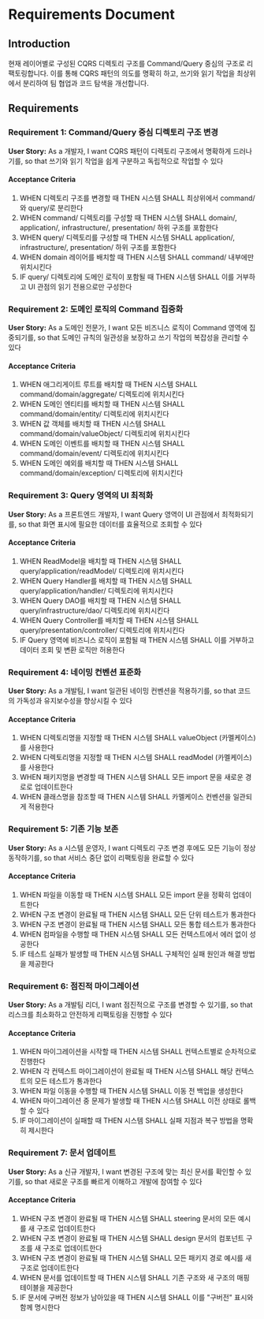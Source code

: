 # Requirements Document

## Introduction

현재 레이어별로 구성된 CQRS 디렉토리 구조를 Command/Query 중심의 구조로 리팩토링합니다. 이를 통해 CQRS 패턴의 의도를 명확히 하고, 쓰기와 읽기 작업을 최상위에서 분리하여 팀 협업과 코드 탐색을 개선합니다.

## Requirements

### Requirement 1: Command/Query 중심 디렉토리 구조 변경

**User Story:** As a 개발자, I want CQRS 패턴이 디렉토리 구조에서 명확하게 드러나기를, so that 쓰기와 읽기 작업을 쉽게 구분하고 독립적으로 작업할 수 있다

#### Acceptance Criteria

1. WHEN 디렉토리 구조를 변경할 때 THEN 시스템 SHALL 최상위에서 command/와 query/로 분리한다
2. WHEN command/ 디렉토리를 구성할 때 THEN 시스템 SHALL domain/, application/, infrastructure/, presentation/ 하위 구조를 포함한다
3. WHEN query/ 디렉토리를 구성할 때 THEN 시스템 SHALL application/, infrastructure/, presentation/ 하위 구조를 포함한다
4. WHEN domain 레이어를 배치할 때 THEN 시스템 SHALL command/ 내부에만 위치시킨다
5. IF query/ 디렉토리에 도메인 로직이 포함될 때 THEN 시스템 SHALL 이를 거부하고 UI 관점의 읽기 전용으로만 구성한다

### Requirement 2: 도메인 로직의 Command 집중화

**User Story:** As a 도메인 전문가, I want 모든 비즈니스 로직이 Command 영역에 집중되기를, so that 도메인 규칙의 일관성을 보장하고 쓰기 작업의 복잡성을 관리할 수 있다

#### Acceptance Criteria

1. WHEN 애그리게이트 루트를 배치할 때 THEN 시스템 SHALL command/domain/aggregate/ 디렉토리에 위치시킨다
2. WHEN 도메인 엔티티를 배치할 때 THEN 시스템 SHALL command/domain/entity/ 디렉토리에 위치시킨다
3. WHEN 값 객체를 배치할 때 THEN 시스템 SHALL command/domain/valueObject/ 디렉토리에 위치시킨다
4. WHEN 도메인 이벤트를 배치할 때 THEN 시스템 SHALL command/domain/event/ 디렉토리에 위치시킨다
5. WHEN 도메인 예외를 배치할 때 THEN 시스템 SHALL command/domain/exception/ 디렉토리에 위치시킨다

### Requirement 3: Query 영역의 UI 최적화

**User Story:** As a 프론트엔드 개발자, I want Query 영역이 UI 관점에서 최적화되기를, so that 화면 표시에 필요한 데이터를 효율적으로 조회할 수 있다

#### Acceptance Criteria

1. WHEN ReadModel을 배치할 때 THEN 시스템 SHALL query/application/readModel/ 디렉토리에 위치시킨다
2. WHEN Query Handler를 배치할 때 THEN 시스템 SHALL query/application/handler/ 디렉토리에 위치시킨다
3. WHEN Query DAO를 배치할 때 THEN 시스템 SHALL query/infrastructure/dao/ 디렉토리에 위치시킨다
4. WHEN Query Controller를 배치할 때 THEN 시스템 SHALL query/presentation/controller/ 디렉토리에 위치시킨다
5. IF Query 영역에 비즈니스 로직이 포함될 때 THEN 시스템 SHALL 이를 거부하고 데이터 조회 및 변환 로직만 허용한다

### Requirement 4: 네이밍 컨벤션 표준화

**User Story:** As a 개발팀, I want 일관된 네이밍 컨벤션을 적용하기를, so that 코드의 가독성과 유지보수성을 향상시킬 수 있다

#### Acceptance Criteria

1. WHEN 디렉토리명을 지정할 때 THEN 시스템 SHALL valueObject (카멜케이스)를 사용한다
2. WHEN 디렉토리명을 지정할 때 THEN 시스템 SHALL readModel (카멜케이스)를 사용한다
3. WHEN 패키지명을 변경할 때 THEN 시스템 SHALL 모든 import 문을 새로운 경로로 업데이트한다
4. WHEN 클래스명을 참조할 때 THEN 시스템 SHALL 카멜케이스 컨벤션을 일관되게 적용한다

### Requirement 5: 기존 기능 보존

**User Story:** As a 시스템 운영자, I want 디렉토리 구조 변경 후에도 모든 기능이 정상 동작하기를, so that 서비스 중단 없이 리팩토링을 완료할 수 있다

#### Acceptance Criteria

1. WHEN 파일을 이동할 때 THEN 시스템 SHALL 모든 import 문을 정확히 업데이트한다
2. WHEN 구조 변경이 완료될 때 THEN 시스템 SHALL 모든 단위 테스트가 통과한다
3. WHEN 구조 변경이 완료될 때 THEN 시스템 SHALL 모든 통합 테스트가 통과한다
4. WHEN 컴파일을 수행할 때 THEN 시스템 SHALL 모든 컨텍스트에서 에러 없이 성공한다
5. IF 테스트 실패가 발생할 때 THEN 시스템 SHALL 구체적인 실패 원인과 해결 방법을 제공한다

### Requirement 6: 점진적 마이그레이션

**User Story:** As a 개발팀 리더, I want 점진적으로 구조를 변경할 수 있기를, so that 리스크를 최소화하고 안전하게 리팩토링을 진행할 수 있다

#### Acceptance Criteria

1. WHEN 마이그레이션을 시작할 때 THEN 시스템 SHALL 컨텍스트별로 순차적으로 진행한다
2. WHEN 각 컨텍스트 마이그레이션이 완료될 때 THEN 시스템 SHALL 해당 컨텍스트의 모든 테스트가 통과한다
3. WHEN 파일 이동을 수행할 때 THEN 시스템 SHALL 이동 전 백업을 생성한다
4. WHEN 마이그레이션 중 문제가 발생할 때 THEN 시스템 SHALL 이전 상태로 롤백할 수 있다
5. IF 마이그레이션이 실패할 때 THEN 시스템 SHALL 실패 지점과 복구 방법을 명확히 제시한다

### Requirement 7: 문서 업데이트

**User Story:** As a 신규 개발자, I want 변경된 구조에 맞는 최신 문서를 확인할 수 있기를, so that 새로운 구조를 빠르게 이해하고 개발에 참여할 수 있다

#### Acceptance Criteria

1. WHEN 구조 변경이 완료될 때 THEN 시스템 SHALL steering 문서의 모든 예시를 새 구조로 업데이트한다
2. WHEN 구조 변경이 완료될 때 THEN 시스템 SHALL design 문서의 컴포넌트 구조를 새 구조로 업데이트한다
3. WHEN 구조 변경이 완료될 때 THEN 시스템 SHALL 모든 패키지 경로 예시를 새 구조로 업데이트한다
4. WHEN 문서를 업데이트할 때 THEN 시스템 SHALL 기존 구조와 새 구조의 매핑 테이블을 제공한다
5. IF 문서에 구버전 정보가 남아있을 때 THEN 시스템 SHALL 이를 "구버전" 표시와 함께 명시한다